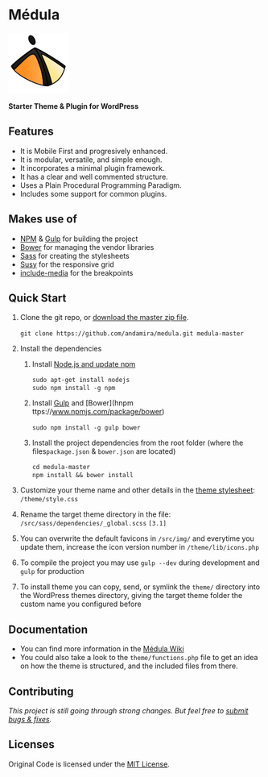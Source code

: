 # Médula

![logo](src/img/apple-touch-icon.png)

**Starter Theme & Plugin for WordPress**

## Features

- It is Mobile First and progresively enhanced.
- It is modular, versatile, and simple enough.
- It incorporates a minimal plugin framework.
- It has a clear and well commented structure.
- Uses a Plain Procedural Programming Paradigm.
- Includes some support for common plugins.

## Makes use of

- [NPM](https://www.npmjs.com/) & [Gulp](http://gulpjs.com/) for building the project
- [Bower](http://bower.io/) for managing the vendor libraries
- [Sass](http://sass-lang.com/) for creating the stylesheets
- [Susy](http://susy.oddbird.net/) for the responsive grid
- [include-media](https://github.com/eduardoboucas/include-media) for the breakpoints


## Quick Start

1. Clone the git repo, or [download the master zip file](https://github.com/andamira/medula/archive/master.zip).

	`git clone https://github.com/andamira/medula.git medula-master`


1. Install the dependencies

	1. Install [Node.js and update npm](https://docs.npmjs.com/getting-started/installing-node)

		```
		sudo apt-get install nodejs
		sudo npm install -g npm
		```

	1. Install [Gulp](https://github.com/gulpjs/gulp/blob/master/docs/getting-started.md) and [Bower](hnpm ttps://www.npmjs.com/package/bower)

		`sudo npm install -g gulp bower`

	1. Install the project dependencies from the root folder (where the files`package.json` & `bower.json` are located)
	
		```
		cd medula-master
		npm install && bower install
		```

1. Customize your theme name and other details in the [theme stylesheet](https://codex.wordpress.org/Theme_Development#Theme_Stylesheet): `/theme/style.css`

1. Rename the target theme directory in the file: `/src/sass/dependencies/_global.scss` `[3.1]`

1. You can overwrite the default favicons in `/src/img/` and everytime you update them, increase the icon version number in `/theme/lib/icons.php`

1. To compile the project you may use `gulp --dev` during development and `gulp` for production

1. To install theme you can copy, send, or symlink the `theme/` directory into the WordPress themes directory, giving the target theme folder the custom name you configured before


## Documentation

- You can find more information in the [Médula Wiki](https://github.com/andamira/medula/wiki)
- You could also take a look to the `theme/functions.php` file to get an idea on how the theme is structured, and the included files from there.


## Contributing

_This project is still going through strong changes. But feel free to [submit bugs & fixes](https://github.com/andamira/medula/issues)._


## Licenses

Original Code is licensed under the [MIT License](https://github.com/andamira/medula/blob/master/LICENSE.md).

